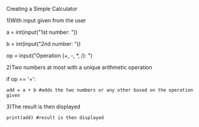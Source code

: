 Creating a Simple Calculator 


1)With input given from the user

 a = int(input("1st number: "))
 
b = int(input("2nd number: "))

op = input("Operation (+, -, *, /): ")

2)Two numbers at most with a unique arithmetic operation

 if op == '+':
 
    add = a + b #adds the two numbers or any other based on the operation given

3)The result is then displayed 

    print(add) #result is then displayed

